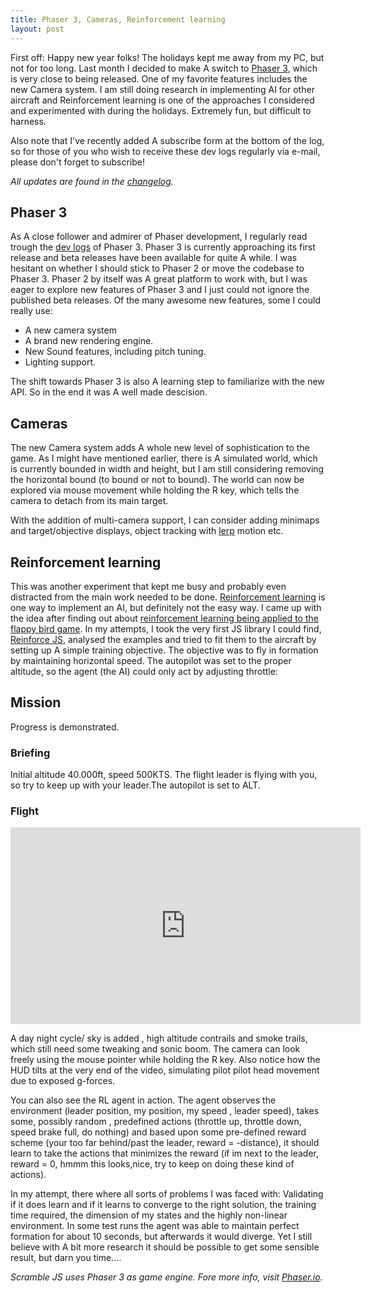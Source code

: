 ```yaml
---
title: Phaser 3, Cameras, Reinforcement learning
layout: post
---
```


First off: Happy new year folks!  The holidays kept me away from my PC, but not for too long. Last month I decided to make A switch to [Phaser 3](https://phaser.io/phaser3), which is very close to being released. 
One of my favorite features includes the new Camera system. I am still doing research in implementing AI for other aircraft and Reinforcement learning is one of the approaches I  considered and experimented with during the holidays. 
Extremely fun, but difficult to harness.

Also note that I've recently added A subscribe form  at the bottom of the log, so for those of you who wish to receive these dev logs regularly via e-mail, please don't forget to subscribe! 

*All updates are found in the [changelog](/scrambledev/2017/10/01/changelog.html).*

## Phaser 3

As A close follower  and admirer of Phaser development, I regularly read trough the [dev logs](https://phaser.io/phaser3/devlog) of Phaser 3. Phaser 3 is currently approaching its first release and beta releases have been available for quite A while. I was hesitant on whether I should stick to Phaser 2 or move the codebase to Phaser 3. Phaser 2 by itself was A great platform to work with, but I was eager to explore new features of Phaser 3 and I just could not ignore the published beta releases. Of the many awesome new features, some I could really use:

- A new camera system
- A brand new rendering engine.
- New Sound features, including pitch tuning.
-  Lighting support.

The shift towards Phaser 3 is also A learning step to familiarize with the new API. So in the end it was A well made descision.

## Cameras

The new Camera system adds A whole new level of sophistication to the game. As I might have mentioned earlier, there is A simulated world, which is currently bounded in width and height, but I am still considering removing the horizontal bound (to bound or not to bound).
The world can now be explored via mouse movement while holding the R key,  which tells the camera to detach from its main target. 

With the addition of multi-camera support, I can consider adding minimaps and target/objective displays, object tracking with [lerp](https://en.wikipedia.org/wiki/Linear_interpolation) motion etc.

## Reinforcement learning

This was another experiment that kept me busy and probably even distracted from the main work needed to be done. [Reinforcement learning](https://en.wikipedia.org/wiki/Reinforcement_learning) is one way to implement an AI, but definitely not the easy way. I came up with the idea after finding out about [reinforcement learning being applied to the flappy bird game](https://github.com/yenchenlin/DeepLearningFlappyBird). In my attempts, I took the very first JS library I could find, [Reinforce JS](https://github.com/karpathy/reinforcejs), analysed the examples and tried to fit them to the aircraft by setting up A simple training objective. The objective was to fly in formation  by maintaining horizontal speed. The autopilot was set to the proper altitude, so the agent (the AI) could only act by adjusting throttle:

## Mission

Progress is demonstrated.

### Briefing

Initial altitude 40.000ft, speed 500KTS. The flight leader is flying with you, so try to keep up with your leader.The autopilot is set to ALT.

### Flight

<iframe width="560" height="315" src="https://www.youtube.com/embed/Ao0Ym0OZYvQ?rel=0" frameborder="0" gesture="media" allowfullscreen></iframe>

A day night cycle/ sky is added , high altitude contrails and smoke trails, which still need some tweaking and sonic boom. The camera can look freely using the mouse pointer while holding the R key. Also notice how the HUD tilts at the very end of the video, simulating pilot pilot head movement due to exposed g-forces.  

You can also see the RL agent in action. The agent observes the environment (leader position, my position, my speed , leader speed), takes some, possibly random , predefined actions (throttle up, throttle down, speed brake full, do nothing) and based upon some pre-defined reward scheme (your too far behind/past the leader, reward = -distance), it should learn to take the actions that minimizes the reward (if im next to the leader, reward = 0,  hmmm this looks,nice, try to keep on doing these kind of actions).

In my attempt, there where all sorts of problems I was faced with: Validating if it does learn and if it learns to converge to the right solution, the training time required,  the dimension of my states and  the highly non-linear environment. In some test runs the agent was able to maintain perfect formation for about 10 seconds, but afterwards it would diverge. Yet I still believe with A bit more research it should be possible to get some sensible result, but darn you time....


*Scramble JS uses Phaser 3 as game engine. Fore more info, visit [Phaser.io](http://www.phaser.io).*